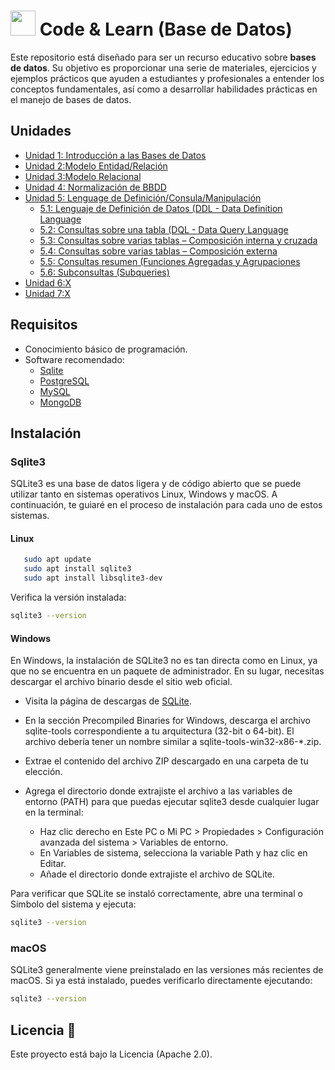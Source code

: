 # <img src=../../images/coding-book.png width="40"> Code & Learn (Base de Datos)

Este repositorio está diseñado para ser un recurso educativo sobre **bases de datos**. Su objetivo es proporcionar una serie de materiales, ejercicios y ejemplos prácticos que ayuden a estudiantes y profesionales a entender los conceptos fundamentales, así como a desarrollar habilidades prácticas en el manejo de bases de datos.

## Unidades

- [Unidad 1: Introducción a las Bases de Datos](unidad-1/)
- [Unidad 2:Modelo Entidad/Relación](unidad-2/)
- [Unidad 3:Modelo Relacional](unidad-3/)
- [Unidad 4: Normalización de BBDD](unidad-4/)
- [Unidad 5: Lenguage de Definición/Consula/Manipulación](unidad-5/)
  - [5.1: Lenguaje de Definición de Datos (DDL - Data Definition Language](unidad-5/sqlite/)
  - [5.2: Consultas sobre una tabla (DQL - Data Query Language](unidad-5/sqlite/)
  - [5.3: Consultas sobre varias tablas – Composición interna y cruzada](unidad-5/sqlite/)
  - [5.4: Consultas sobre varias tablas – Composición externa](unidad-5/sqlite/)
  - [5.5: Consultas resumen (Funciones Agregadas y Agrupaciones](unidad-5/sqlite/)
  - [5.6: Subconsultas (Subqueries)](unidad-5/sqlite/)
- [Unidad 6:X](unidad-x/)
- [Unidad 7:X](unidad-x/)
  
## Requisitos

- Conocimiento básico de programación.
- Software recomendado:
  - [Sqlite](https://www.sqlite.org/index.html)
  - [PostgreSQL](https://www.postgresql.org/)
  - [MySQL](https://www.mysql.com/)
  - [MongoDB](https://www.mongodb.com/)

## Instalación

### Sqlite3

SQLite3 es una base de datos ligera y de código abierto que se puede utilizar tanto en sistemas operativos Linux, Windows y macOS. A continuación, te guiaré en el proceso de instalación para cada uno de estos sistemas.

#### Linux

```bash
   sudo apt update
   sudo apt install sqlite3
   sudo apt install libsqlite3-dev
```

Verifica la versión instalada:

```bash
sqlite3 --version
```

#### Windows

En Windows, la instalación de SQLite3 no es tan directa como en Linux, ya que no se encuentra en un paquete de administrador. En su lugar, necesitas descargar el archivo binario desde el sitio web oficial.

- Visita la página de descargas de [SQLite](https://www.sqlite.org/download.html).
- En la sección Precompiled Binaries for Windows, descarga el archivo sqlite-tools correspondiente a tu arquitectura (32-bit o 64-bit). El archivo debería tener un nombre similar a sqlite-tools-win32-x86-*.zip.
- Extrae el contenido del archivo ZIP descargado en una carpeta de tu elección.
- Agrega el directorio donde extrajiste el archivo a las variables de entorno (PATH) para que puedas ejecutar sqlite3 desde cualquier lugar en la terminal:

  - Haz clic derecho en Este PC o Mi PC > Propiedades > Configuración avanzada del sistema > Variables de entorno.
  - En Variables de sistema, selecciona la variable Path y haz clic en Editar.
  - Añade el directorio donde extrajiste el archivo de SQLite.

Para verificar que SQLite se instaló correctamente, abre una terminal o Símbolo del sistema y ejecuta:

```bash
sqlite3 --version
```

### macOS

SQLite3 generalmente viene preinstalado en las versiones más recientes de macOS. Si ya está instalado, puedes verificarlo directamente ejecutando:

```bash
sqlite3 --version
```

## Licencia 📄

Este proyecto está bajo la Licencia (Apache 2.0).
